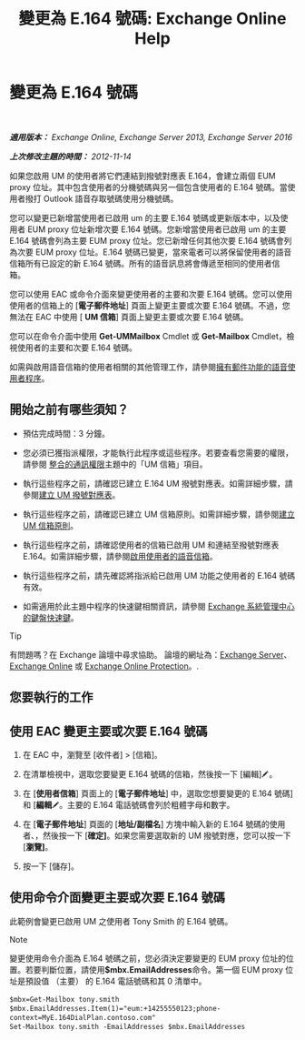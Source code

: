 ﻿---
title: '變更為 E.164 號碼: Exchange Online Help'
TOCTitle: 變更為 E.164 號碼
ms:assetid: 2a3da11b-bb9b-4d4d-9238-6a1a47ef63f2
ms:mtpsurl: https://technet.microsoft.com/zh-tw/library/Dd335162(v=EXCHG.150)
ms:contentKeyID: 50553956
ms.date: 05/23/2018
mtps_version: v=EXCHG.150
ms.translationtype: MT
---

# 變更為 E.164 號碼

 

_**適用版本：** Exchange Online, Exchange Server 2013, Exchange Server 2016_

_**上次修改主題的時間：** 2012-11-14_

如果您啟用 UM 的使用者將它們連結到撥號對應表 E.164，會建立兩個 EUM proxy 位址。其中包含使用者的分機號碼與另一個包含使用者的 E.164 號碼。當使用者撥打 Outlook 語音存取號碼使用分機號碼。

您可以變更已新增當使用者已啟用 um 的主要 E.164 號碼或更新版本中，以及使用者 EUM proxy 位址新增次要 E.164 號碼。您新增當使用者已啟用 um 的主要 E.164 號碼會列為主要 EUM proxy 位址。您已新增任何其他次要 E.164 號碼會列為次要 EUM proxy 位址。E.164 號碼已變更，當來電者可以將保留使用者的語音信箱所有已設定的新 E.164 號碼。所有的語音訊息將會傳遞至相同的使用者信箱。

您可以使用 EAC 或命令介面來變更使用者的主要和次要 E.164 號碼。您可以使用使用者的信箱上的 \[**電子郵件地址**\] 頁面上變更主要或次要 E.164 號碼。不過，您無法在 EAC 中使用 \[ **UM 信箱**\] 頁面上變更主要或次要 E.164 號碼。

您可以在命令介面中使用 **Get-UMMailbox** Cmdlet 或 **Get-Mailbox** Cmdlet，檢視使用者的主要和次要 E.164 號碼。

如需與啟用語音信箱的使用者相關的其他管理工作，請參閱[擁有郵件功能的語音使用者程序](voice-mail-enabled-user-procedures-exchange-2013-help.md)。

## 開始之前有哪些須知？

  - 預估完成時間：3 分鐘。

  - 您必須已獲指派權限，才能執行此程序或這些程序。若要查看您需要的權限，請參閱 [整合的通訊權限](unified-messaging-permissions-exchange-2013-help.md)主題中的「UM 信箱」項目。

  - 執行這些程序之前，請確認已建立 E.164 UM 撥號對應表。如需詳細步驟，請參閱[建立 UM 撥號對應表](create-a-um-dial-plan-exchange-2013-help.md)。

  - 執行這些程序之前，請確認已建立 UM 信箱原則。如需詳細步驟，請參閱[建立 UM 信箱原則](create-a-um-mailbox-policy-exchange-2013-help.md)。

  - 執行這些程序之前，請確認使用者的信箱已啟用 UM 和連結至撥號對應表 E.164。如需詳細步驟，請參閱[啟用使用者的語音信箱](enable-a-user-for-voice-mail-exchange-2013-help.md)。

  - 執行這些程序之前，請先確認將指派給已啟用 UM 功能之使用者的 E.164 號碼有效。

  - 如需適用於此主題中程序的快速鍵相關資訊，請參閱 [Exchange 系統管理中心的鍵盤快速鍵](keyboard-shortcuts-in-the-exchange-admin-center-exchange-online-protection-help.md)。


> [!TIP]  
> 有問題嗎？在 Exchange 論壇中尋求協助。 論壇的網址為：<a href="https://go.microsoft.com/fwlink/p/?linkid=60612">Exchange Server</a>、 <a href="https://go.microsoft.com/fwlink/p/?linkid=267542">Exchange Online</a> 或 <a href="https://go.microsoft.com/fwlink/p/?linkid=285351">Exchange Online Protection</a>。.




## 您要執行的工作

## 使用 EAC 變更主要或次要 E.164 號碼

1.  在 EAC 中，瀏覽至 \[收件者\] \> \[信箱\]。

2.  在清單檢視中，選取您要變更 E.164 號碼的信箱，然後按一下 \[編輯\]![編輯圖示](images/JJ218640.6f53ccb2-1f13-4c02-bea0-30690e6ea71d(EXCHG.150).gif "編輯圖示")。

3.  在 \[**使用者信箱**\] 頁面上的 \[**電子郵件地址**\] 中，選取您想要變更的 E.164 號碼\] 和 \[**編輯**![編輯圖示](images/JJ218640.6f53ccb2-1f13-4c02-bea0-30690e6ea71d(EXCHG.150).gif "編輯圖示")。主要的 E.164 電話號碼會列於粗體字母和數字。

4.  在 \[**電子郵件地址**\] 頁面的 \[**地址/副檔名**\] 方塊中輸入新的 E.164 號碼的使用者、，然後按一下 \[**確定\]**。如果您需要選取新的 UM 撥號對應，您可以按一下 \[**瀏覽\]**。

5.  按一下 \[儲存\]。

## 使用命令介面變更主要或次要 E.164 號碼

此範例會變更已啟用 UM 之使用者 Tony Smith 的 E.164 號碼。


> [!NOTE]  
> 變更使用命令介面為 E.164 號碼之前，您必須決定要變更的 EUM proxy 位址的位置。若要判斷位置，請使用<strong>$mbx.EmailAddresses</strong>命令。第一個 EUM proxy 位址是預設值 （主要） 的 E.164 電話號碼和其 0 清單中。




    $mbx=Get-Mailbox tony.smith
    $mbx.EmailAddresses.Item(1)="eum:+14255550123;phone-context=MyE.164DialPlan.contoso.com"
    Set-Mailbox tony.smith -EmailAddresses $mbx.EmailAddresses

